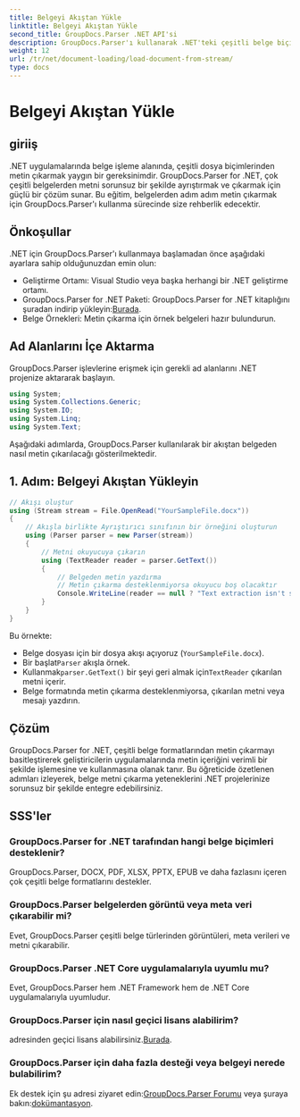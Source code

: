 ```yaml
---
title: Belgeyi Akıştan Yükle
linktitle: Belgeyi Akıştan Yükle
second_title: GroupDocs.Parser .NET API'si
description: GroupDocs.Parser'ı kullanarak .NET'teki çeşitli belge biçimlerinden nasıl metin ayıklayacağınızı öğrenin. Kod örnekleri içeren adım adım kılavuz.
weight: 12
url: /tr/net/document-loading/load-document-from-stream/
type: docs
---
```

# Belgeyi Akıştan Yükle

## giriiş
.NET uygulamalarında belge işleme alanında, çeşitli dosya biçimlerinden metin çıkarmak yaygın bir gereksinimdir. GroupDocs.Parser for .NET, çok çeşitli belgelerden metni sorunsuz bir şekilde ayrıştırmak ve çıkarmak için güçlü bir çözüm sunar. Bu eğitim, belgelerden adım adım metin çıkarmak için GroupDocs.Parser'ı kullanma sürecinde size rehberlik edecektir.
## Önkoşullar
.NET için GroupDocs.Parser'ı kullanmaya başlamadan önce aşağıdaki ayarlara sahip olduğunuzdan emin olun:
- Geliştirme Ortamı: Visual Studio veya başka herhangi bir .NET geliştirme ortamı.
-  GroupDocs.Parser for .NET Paketi: GroupDocs.Parser for .NET kitaplığını şuradan indirip yükleyin:[Burada](https://releases.groupdocs.com/parser/net/).
- Belge Örnekleri: Metin çıkarma için örnek belgeleri hazır bulundurun.
## Ad Alanlarını İçe Aktarma
GroupDocs.Parser işlevlerine erişmek için gerekli ad alanlarını .NET projenize aktararak başlayın.
```csharp
using System;
using System.Collections.Generic;
using System.IO;
using System.Linq;
using System.Text;
```

Aşağıdaki adımlarda, GroupDocs.Parser kullanılarak bir akıştan belgeden nasıl metin çıkarılacağı gösterilmektedir.
## 1. Adım: Belgeyi Akıştan Yükleyin
```csharp
// Akışı oluştur
using (Stream stream = File.OpenRead("YourSampleFile.docx"))
{
    // Akışla birlikte Ayrıştırıcı sınıfının bir örneğini oluşturun
    using (Parser parser = new Parser(stream))
    {
        // Metni okuyucuya çıkarın
        using (TextReader reader = parser.GetText())
        {
            // Belgeden metin yazdırma
            // Metin çıkarma desteklenmiyorsa okuyucu boş olacaktır
            Console.WriteLine(reader == null ? "Text extraction isn't supported" : reader.ReadToEnd());
        }
    }
}
```
Bu örnekte:
- Belge dosyası için bir dosya akışı açıyoruz (`YourSampleFile.docx`).
-  Bir başlat`Parser` akışla örnek.
-  Kullanmak`parser.GetText()` bir şeyi geri almak için`TextReader` çıkarılan metni içerir.
- Belge formatında metin çıkarma desteklenmiyorsa, çıkarılan metni veya mesajı yazdırın.
## Çözüm
GroupDocs.Parser for .NET, çeşitli belge formatlarından metin çıkarmayı basitleştirerek geliştiricilerin uygulamalarında metin içeriğini verimli bir şekilde işlemesine ve kullanmasına olanak tanır. Bu öğreticide özetlenen adımları izleyerek, belge metni çıkarma yeteneklerini .NET projelerinize sorunsuz bir şekilde entegre edebilirsiniz.

## SSS'ler
### GroupDocs.Parser for .NET tarafından hangi belge biçimleri desteklenir?
GroupDocs.Parser, DOCX, PDF, XLSX, PPTX, EPUB ve daha fazlasını içeren çok çeşitli belge formatlarını destekler.
### GroupDocs.Parser belgelerden görüntü veya meta veri çıkarabilir mi?
Evet, GroupDocs.Parser çeşitli belge türlerinden görüntüleri, meta verileri ve metni çıkarabilir.
### GroupDocs.Parser .NET Core uygulamalarıyla uyumlu mu?
Evet, GroupDocs.Parser hem .NET Framework hem de .NET Core uygulamalarıyla uyumludur.
### GroupDocs.Parser için nasıl geçici lisans alabilirim?
 adresinden geçici lisans alabilirsiniz.[Burada](https://purchase.groupdocs.com/temporary-license/).
### GroupDocs.Parser için daha fazla desteği veya belgeyi nerede bulabilirim?
 Ek destek için şu adresi ziyaret edin:[GroupDocs.Parser Forumu](https://forum.groupdocs.com/c/parser/17) veya şuraya bakın:[dokümantasyon](https://tutorials.groupdocs.com/parser/net/).
